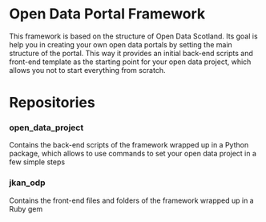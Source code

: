 Open Data Portal Framework
==========================

This framework is based on the structure of Open Data Scotland. Its goal is help you in creating your own open data portals by setting the main structure of the portal. This way it provides an initial back-end scripts and front-end template as the starting point for your open data project, which allows you not to start everything from scratch.

Repositories
============

### open_data_project 
Contains the back-end scripts of the framework wrapped up in a Python package, which allows to use commands to set your open data project in a few simple steps

### jkan_odp
Contains the front-end files and folders of the framework wrapped up in a Ruby gem

